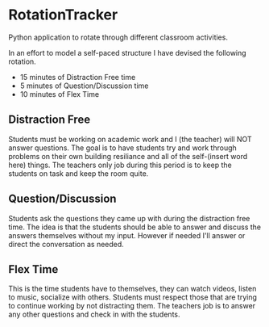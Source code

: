 # RotationTracker
Python application to rotate through different classroom activities.

In an effort to model a self-paced structure I have devised the following rotation.

  * 15 minutes of Distraction Free time
  * 5 minutes of Question/Discussion time
  * 10 minutes of Flex Time
  
## Distraction Free
Students must be working on academic work and I (the teacher) will NOT answer questions.
The goal is to have students try and work through problems on their own building resiliance and all of the self-(insert word here) things.
The teachers only job during this period is to keep the students on task and keep the room quite.

## Question/Discussion
Students ask the questions they came up with during the distraction free time.
The idea is that the students should be able to answer and discuss the answers themselves without my input.
However if needed I'll answer or direct the conversation as needed.

## Flex Time
This is the time students have to themselves, they can watch videos, listen to music, socialize with others.
Students must respect those that are trying to continue working by not distracting them.
The teachers job is to answer any other questions and check in with the students.
